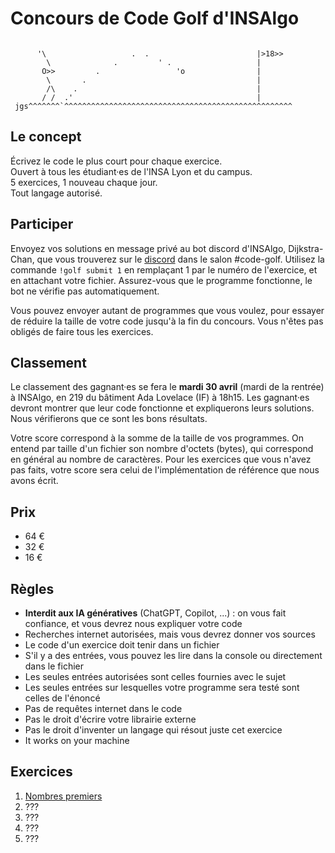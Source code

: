 # Concours de Code Golf d'INSAlgo

```text

      '\                   .  .                        |>18>>
        \              .         ' .                   |
       O>>         .                 'o                |
        \       .                                      |
        /\    .                                        |
       / /  .'                                         |
 jgs^^^^^^^`^^^^^^^^^^^^^^^^^^^^^^^^^^^^^^^^^^^^^^^^^^^^^^^^^^^
```

## Le concept

Écrivez le code le plus court pour chaque exercice.  
Ouvert à tous les étudiant·es de l'INSA Lyon et du campus.  
5 exercices, 1 nouveau chaque jour.  
Tout langage autorisé.  

## Participer

Envoyez vos solutions en message privé au bot discord d'INSAlgo, Dijkstra-Chan, que vous trouverez sur le [discord](https://discord.com/invite/fGTkMQetSC) dans le salon #code-golf. Utilisez la commande `!golf submit 1` en remplaçant 1 par le numéro de l'exercice, et en attachant votre fichier. Assurez-vous que le programme fonctionne, le bot ne vérifie pas automatiquement.

Vous pouvez envoyer autant de programmes que vous voulez, pour essayer de réduire la taille de votre code jusqu'à la fin du concours. Vous n'êtes pas obligés de faire tous les exercices.

## Classement

Le classement des gagnant·es se fera le **mardi 30 avril** (mardi de la rentrée) à INSAlgo, en 219 du bâtiment Ada Lovelace (IF) à 18h15. Les gagnant·es devront montrer que leur code fonctionne et expliquerons leurs solutions. Nous vérifierons que ce sont les bons résultats.

Votre score correspond à la somme de la taille de vos programmes. On entend par taille d'un fichier son nombre d'octets (bytes), qui correspond en général au nombre de caractères. Pour les exercices que vous n'avez pas faits, votre score sera celui de l'implémentation de référence que nous avons écrit.

## Prix

- 64 €
- 32 €
- 16 €

## Règles

- **Interdit aux IA génératives** (ChatGPT, Copilot, ...) : on vous fait confiance, et vous devrez nous expliquer votre code
- Recherches internet autorisées, mais vous devrez donner vos sources
- Le code d'un exercice doit tenir dans un fichier
- S'il y a des entrées, vous pouvez les lire dans la console ou directement dans le fichier
- Les seules entrées autorisées sont celles fournies avec le sujet
- Les seules entrées sur lesquelles votre programme sera testé sont celles de l'énoncé
- Pas de requêtes internet dans le code
- Pas le droit d'écrire votre librairie externe
- Pas le droit d'inventer un langage qui résout juste cet exercice
- It works on your machine

## Exercices

1. [Nombres premiers](1%20-%20premiers/sujet.md)
2. ???
3. ???
4. ???
5. ???
